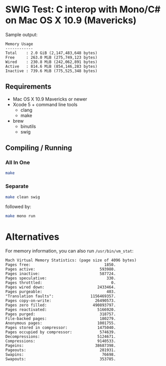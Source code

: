 # SWIG Test: C interop with Mono/C# on Mac OS X 10.9 (Mavericks)

Sample output:

    Memory Usage
    ------------
    Total    : 2.0 GiB (2,147,483,648 bytes)
    Free     : 263.0 MiB (275,749,123 bytes)
    Wired    : 230.8 MiB (242,062,891 bytes)
    Active   : 814.6 MiB (854,146,283 bytes)
    Inactive : 739.6 MiB (775,525,348 bytes)

## Requirements

*   Mac OS X 10.9 Mavericks or newer
*   Xcode 5 + command line tools
    *   clang
    *   make
*   brew
    *   binutils
    *   swig

## Compiling / Running

### All In One

```bash
make
```

### Separate

```bash
make clean swig
```

followed by:

```bash
make mono run
```

Alternatives
============

For memory information, you can also run ```/usr/bin/vm_stat```:

    Mach Virtual Memory Statistics: (page size of 4096 bytes)
    Pages free:                                1850.
    Pages active:                            593980.
    Pages inactive:                          587724.
    Pages speculative:                          330.
    Pages throttled:                              0.
    Pages wired down:                       2433464.
    Pages purgeable:                            403.
    "Translation faults":                1156469357.
    Pages copy-on-write:                   26490573.
    Pages zero filled:                    490893797.
    Pages reactivated:                      5166920.
    Pages purged:                            318757.
    File-backed pages:                       180279.
    Anonymous pages:                        1001755.
    Pages stored in compressor:             1475040.
    Pages occupied by compressor:            574639.
    Decompressions:                         5124671.
    Compressions:                           9140533.
    Pageins:                               38687398.
    Pageouts:                                281931.
    Swapins:                                  76698.
    Swapouts:                                353785.

